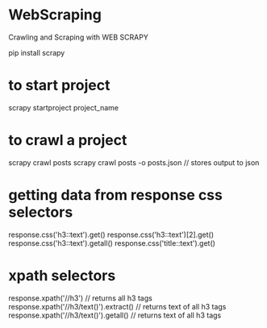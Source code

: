 # WebScraping
Crawling and Scraping with WEB SCRAPY

pip install scrapy

# to start project

scrapy startproject project_name



# to crawl a project


scrapy crawl posts
scrapy crawl posts -o posts.json // stores output to json

# getting data from response css selectors

response.css('h3::text').get()
response.css('h3::text')[2].get()
response.css('h3::text').getall()
response.css('title::text').get()

# xpath selectors

response.xpath('//h3')   // returns all h3 tags
response.xpath('//h3/text()').extract() // returns text of all h3 tags
response.xpath('//h3/text()').getall() // returns text of all h3 tags
